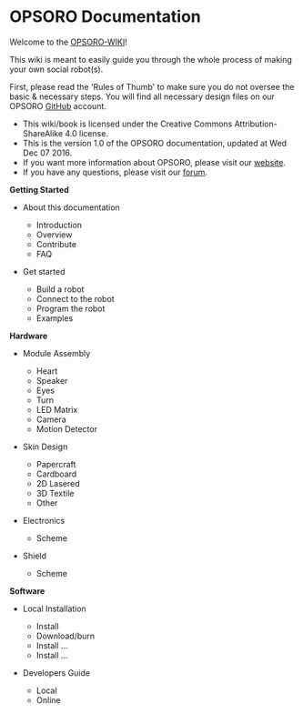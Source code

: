  

# OPSORO Documentation

Welcome to the [OPSORO-WIKI](https://wiki.opsoro.be)!

This wiki is meant to easily guide you through the whole process of making your own social robot\(s\).

First, please read the 'Rules of Thumb' to make sure you do not oversee the basic & necessary steps. You will find all necessary design files on our OPSORO [GitHub](https://github.com/OPSORO/ "OPSORO GitHub") account.

* This wiki/book is licensed under the Creative Commons Attribution-ShareAlike 4.0 license.
* This is the version 1.0 of the OPSORO documentation, updated at Wed Dec 07 2016.
* If you want more information about OPSORO, please visit our [website](https://www.opsoro.be/ "website").
* If you have any questions, please visit our [forum](https://forum.opsoro.be "forum").

**Getting Started**

* About this documentation

  * Introduction
  * Overview
  * Contribute
  * FAQ

* Get started

  * Build a robot
  * Connect to the robot
  * Program the robot
  * Examples  

**Hardware**

* Module Assembly

  * Heart
  * Speaker
  * Eyes
  * Turn
  * LED Matrix
  * Camera
  * Motion Detector

* Skin Design

  * Papercraft
  * Cardboard
  * 2D Lasered
  * 3D Textile
  * Other

* Electronics

  * Scheme

* Shield

  * Scheme

**Software**

* Local Installation

  * Install
  * Download/burn
  * Install ...
  * Install ...

* Developers Guide

  * Local
  * Online  



